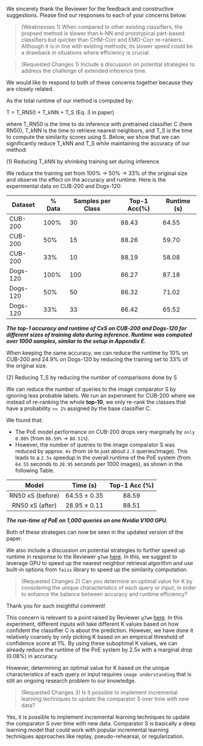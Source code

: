 We sincerely thank the Reviewer for the feedback and constructive suggestions.
Please find our responses to each of your concerns below:

> (Weaknesses 1) When compared to other existing classifiers, the propsed method is slower than k-NN and prototypical part-based classifiers but quicker than CHM-Corr and EMD-Corr re-rankers. Although it is in line with existing methods, its slower speed could be a drawback in situations where efficiency is crucial.

> (Requested Changes 1) Include a discussion on potential strategies to address the challenge of extended inference time.

We would like to respond to both of these concerns together because they are closely related.

As the total runtime of our method is computed by: 

T = T_RN50 + T_kNN + T_S (Eq. 3 in paper) 

where T_RN50 is the time to do inference with pretrained classifier C (here RN50), T_kNN is the time to retrieve nearest neighbors, and T_S is the time to compute the similarity scores using S.
Below, we show that we can significantly reduce T_kNN and T_S while maintaining the accuracy of our method:

(1) Reducing T_kNN by shrinking training set during inference

We reduce the training set from 100% → 50% → 33% of the original size and observe the effect on the accuracy and runtime.
Here is the experimental data on CUB-200 and Dogs-120:

| Dataset   | % Data | Samples per Class | Top-1 Acc(%) | Runtime (s) |
|-----------|--------|-------------------|--------------|-------------|
| CUB-200   | 100%   | 30                | 88.43        | 64.55       |
| CUB-200   | 50%    | 15                | 88.26        | 59.70       |
| CUB-200   | 33%    | 10                | 88.19        | 58.08       |
| Dogs-120  | 100%   | 100               | 86.27        | 87.18       | 
| Dogs-120  | 50%    | 50                | 86.32        | 71.02       |
| Dogs-120  | 33%    | 33                | 86.42        | 65.52       |

**_The top-1 accuracy and runtime of CxS on CUB-200 and Dogs-120 for different sizes of training data during inference. Runtime was computed over 1000 samples, similar to the setup in Appendix E._**

When keeping the same accuracy, we can reduce the runtime by 10% on CUB-200 and 24.9% on Dogs-120 by reducing the training set to 33% of the original size.

(2) Reducing T_S by reducing the number of comparisons done by S 

We can reduce the number of queries to the image comparator S by ignoring less probable labels.
We run an experiment for CUB-200 where we instead of re-ranking the whole **top-10**, we only re-rank the classes that have a probability `>= 1%` assigned by the base classifier C.

We found that:
- The PoE model performance on CUB-200 drops very marginally by `only 0.08%` (from `88.59%` → `88.51%`).
- However, the number of queries to the image comparator S was reduced by approx. `4x` (from `10` to just about `2.5` queries/image).
This leads to a `2.5x` speedup in the overall runtime of the PoE system (from `64.55` seconds to `28.95` seconds per 1000 images), as shown in the following Table.

|               Model                |   Time (s)   | Top-1 Acc (%) |
|:----------------------------------:|:------------:|:-------------:|
|          RN50 xS (before)          | 64.55 ± 0.35 |     88.59     |
|          RN50 xS (after)           | 28.95 ± 0.11 |     88.51     |

**_The run-time of PoE on 1,000 queries on one Nvidia V100 GPU._**

Both of these strategies can now be seen in the updated version of the paper. 

We also include a discussion on potential strategies to further speed up runtime in response to the Reviewer `g7wm` [here](https://openreview.net/forum?id=OcFjqiJ98b&noteId=XuB3bY6d9q).
In this, we suggest to leverage GPU to speed up the nearest neighbor retrieval algorithm and use built-in options from `faiss` library to speed up the similarity computation.

> (Requested Changes 2) Can you determine an optimal value for K by considering the unique characteristics of each query or input, in order to enhance the balance between accuracy and runtime efficiency?

Thank you for such insightful comment!

This concern is relevant to a point raised by Reviewer `g7wm` [here](https://openreview.net/forum?id=OcFjqiJ98b&noteId=XuB3bY6d9q).
In this experiment, different inputs will take different K values based on how confident the classifier C is about the prediction.
However, we have done it relatively coarsely by only picking K based on an empirical threshold of confidence score at 1%.
By using these suboptimal K values, we can already reduce the runtime of the PoE system by 2.5x with a marginal drop (0.08%) in accuracy.

However, determining an optimal value for K based on the unique characteristics of each query or input requires `image understanding` that is still an ongoing research problem to our knowledge.

> (Requested Changes 3) Is it possible to implement incremental learning techniques to update the comparator S over time with new data?

Yes, it is possible to implement incremental learning techniques to update the comparator S over time with new data.
Comparator S is basically a deep learning model that could work with popular incremental learning techniques approaches like replay, pseudo-rehearsal, or regularization.